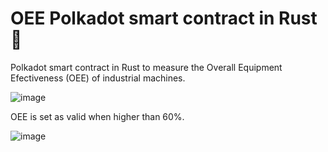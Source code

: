 # OEE Polkadot smart contract in Rust :crab:

Polkadot smart contract in Rust to measure the Overall Equipment Efectiveness (OEE) of industrial machines.

![image](https://user-images.githubusercontent.com/43546156/202143936-eeda5442-19ac-4bd8-bf78-9249d9ba18fd.png)

OEE is set as valid when higher than 60%.

![image](https://user-images.githubusercontent.com/43546156/202143798-1c5a6c1b-8bc2-4bd7-acd7-88379b812eb8.png)

